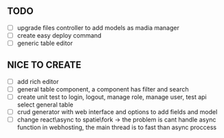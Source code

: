 ## TODO

-   [ ] upgrade files controller to add models as madia manager
-   [ ] create easy deploy command
-   [ ] generic table editor

## NICE TO CREATE

-   [ ] add rich editor
-   [ ] general table component, a component has filter and search
-   [ ] create unit test to login, logout, manage role, manage user, test api select general table
-   [ ] crud generator with web interface and options to add fields and model
-   [ ] change react\async to spatie\fork
        -> the problem is cant handle async function in webhosting, the main thread is to fast than async proccess
